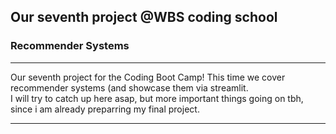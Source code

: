 ## Our seventh project @WBS coding school
### Recommender Systems

---

Our seventh project for the Coding Boot Camp! This time we cover recommender systems (and showcase them via streamlit.   
I will try to catch up here asap, but more important things going on tbh, since i am already preparring my final project.

---
